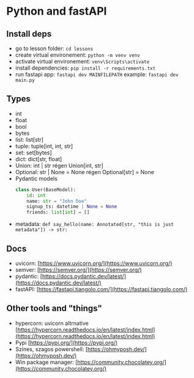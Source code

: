 # Python and fastAPI

## Install deps
- go to lesson folder: `cd lessons`
- create virtual environement: `python -m venv venv`
- activate virtual environement: `venv\Scripts\activate`
- install dependencies: `pip install -r requirements.txt`
- run fastapi app: `fastapi dev MAINFILEPATH` example: `fastapi dev main.py`

## Types

- int
- float
- bool
- bytes
- list: list[str]
- tuple: tuple[int, int, str]
- set: set[bytes]
- dict: dict[str, float]
- Union: int | str régen Union[int, str]
- Optional: str | None = None régen Optional[str] = None 
- Pydantic models 
  ```python
  class User(BaseModel):
      id: int
      name: str = "John Doe"
      signup_ts: datetime | None = None
      friends: list[int] = []
  ```
- metadata: `def say_hello(name: Annotated[str, "this is just metadata"]) -> str:`


## Docs
- uvicorn: [https://www.uvicorn.org/](https://www.uvicorn.org/)
- semver: [https://semver.org/](https://semver.org/)
- pydantic: [https://docs.pydantic.dev/latest/](https://docs.pydantic.dev/latest/)
- fastAPI: [https://fastapi.tiangolo.com/](https://fastapi.tiangolo.com/)

## Other tools and "things"
- hypercorn: uvicorn altrnative [https://hypercorn.readthedocs.io/en/latest/index.html](https://hypercorn.readthedocs.io/en/latest/index.html)
- Pypi [https://pypi.org/](https://pypi.org/)
- Színes, szagos powershell: [https://ohmyposh.dev/](https://ohmyposh.dev/)
- Win package manager: [https://community.chocolatey.org/](https://community.chocolatey.org/)